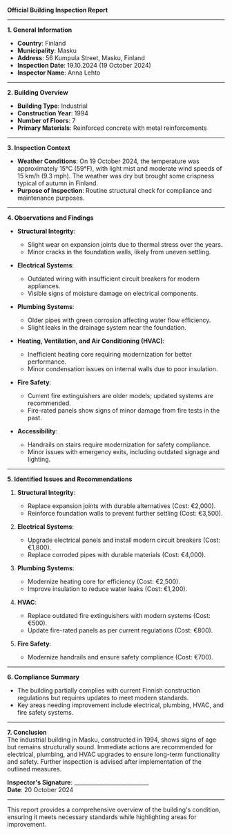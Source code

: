 

**Official Building Inspection Report**

---

**1. General Information**  
- **Country**: Finland  
- **Municipality**: Masku  
- **Address**: 56 Kumpula Street, Masku, Finland  
- **Inspection Date**: 19.10.2024 (19 October 2024)  
- **Inspector Name**: Anna Lehto  

---

**2. Building Overview**  
- **Building Type**: Industrial  
- **Construction Year**: 1994  
- **Number of Floors**: 7  
- **Primary Materials**: Reinforced concrete with metal reinforcements  

---

**3. Inspection Context**  
- **Weather Conditions**: On 19 October 2024, the temperature was approximately 15°C (59°F), with light mist and moderate wind speeds of 15 km/h (9.3 mph). The weather was dry but brought some crispness typical of autumn in Finland.  
- **Purpose of Inspection**: Routine structural check for compliance and maintenance purposes.  

---

**4. Observations and Findings**  

- **Structural Integrity**:  
  - Slight wear on expansion joints due to thermal stress over the years.  
  - Minor cracks in the foundation walls, likely from uneven settling.  

- **Electrical Systems**:  
  - Outdated wiring with insufficient circuit breakers for modern appliances.  
  - Visible signs of moisture damage on electrical components.  

- **Plumbing Systems**:  
  - Older pipes with green corrosion affecting water flow efficiency.  
  - Slight leaks in the drainage system near the foundation.  

- **Heating, Ventilation, and Air Conditioning (HVAC)**:  
  - Inefficient heating core requiring modernization for better performance.  
  - Minor condensation issues on internal walls due to poor insulation.  

- **Fire Safety**:  
  - Current fire extinguishers are older models; updated systems are recommended.  
  - Fire-rated panels show signs of minor damage from fire tests in the past.  

- **Accessibility**:  
  - Handrails on stairs require modernization for safety compliance.  
  - Minor issues with emergency exits, including outdated signage and lighting.  

---

**5. Identified Issues and Recommendations**  

1. **Structural Integrity**:  
   - Replace expansion joints with durable alternatives (Cost: €2,000).  
   - Reinforce foundation walls to prevent further settling (Cost: €3,500).  

2. **Electrical Systems**:  
   - Upgrade electrical panels and install modern circuit breakers (Cost: €1,800).  
   - Replace corroded pipes with durable materials (Cost: €4,000).  

3. **Plumbing Systems**:  
   - Modernize heating core for efficiency (Cost: €2,500).  
   - Improve insulation to reduce water leaks (Cost: €1,200).  

4. **HVAC**:  
   - Replace outdated fire extinguishers with modern systems (Cost: €500).  
   - Update fire-rated panels as per current regulations (Cost: €800).  

5. **Fire Safety**:  
   - Modernize handrails and ensure safety compliance (Cost: €700).  

---

**6. Compliance Summary**  
- The building partially complies with current Finnish construction regulations but requires updates to meet modern standards.  
- Key areas needing improvement include electrical, plumbing, HVAC, and fire safety systems.  

---

**7. Conclusion**  
The industrial building in Masku, constructed in 1994, shows signs of age but remains structurally sound. Immediate actions are recommended for electrical, plumbing, and HVAC upgrades to ensure long-term functionality and safety. Further inspection is advised after implementation of the outlined measures.

**Inspector's Signature**: ___________________________  
**Date**: 20 October 2024  

--- 

This report provides a comprehensive overview of the building's condition, ensuring it meets necessary standards while highlighting areas for improvement.